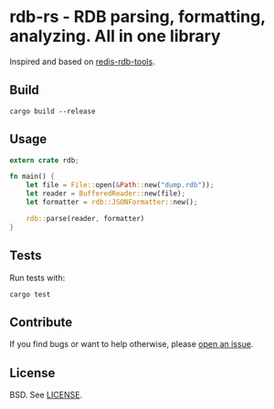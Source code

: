 # rdb-rs - RDB parsing, formatting, analyzing. All in one library

Inspired and based on [redis-rdb-tools][].


## Build

```
cargo build --release
```

## Usage

```rust
extern crate rdb;

fn main() {
    let file = File::open(&Path::new("dump.rdb"));
    let reader = BufferedReader::new(file);
    let formatter = rdb::JSONFormatter::new();

    rdb::parse(reader, formatter)
}

```

## Tests

Run tests with:

```
cargo test
```

## Contribute

If you find bugs or want to help otherwise, please [open an issue](https://github.com/badboy/rdb-rs/issues).

## License

BSD. See [LICENSE](LICENSE).

[redis-rdb-tools]: https://github.com/sripathikrishnan/redis-rdb-tools
